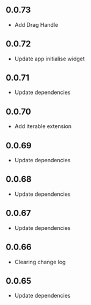 ## 0.0.73

* Add Drag Handle

## 0.0.72

* Update app initialise widget

## 0.0.71

* Update dependencies

## 0.0.70

* Add iterable extension

## 0.0.69

* Update dependencies

## 0.0.68

* Update dependencies

## 0.0.67

* Update dependencies

## 0.0.66

* Clearing change log

## 0.0.65

* Update dependencies
